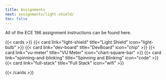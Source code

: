 ```yaml
---
title: Assignments
next: assignments/light-shield/
toc: false
---
```


All of the ECE 196 assignment instructions can be found here.

{{< cards >}}
  {{< card link="light-shield" title="Light Shield" icon="light-bulb" >}}
  {{< card link="dev-board" title="DevBoard" icon="chip" >}}
  {{< card link="vu-meter" title="VU Meter" icon="chart-square-bar" >}}
  {{< card link="spinning-and-blinking" title="Spinning and Blinking" icon="code" >}}
  {{< card link="full-stack" title="Full Stack" icon="wifi" >}}
  <!-- {{< card link="tutorial" title="Tutorial" icon="pencil" >}} -->
{{< /cards >}}
